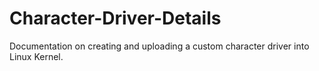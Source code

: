 # Character-Driver-Details
Documentation on creating and uploading a custom character driver into Linux Kernel.
